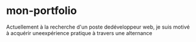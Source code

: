 # mon-portfolio
Actuellement à la recherche d'un poste dedéveloppeur web, je suis motivé à acquérir uneexpérience pratique à travers une alternance
